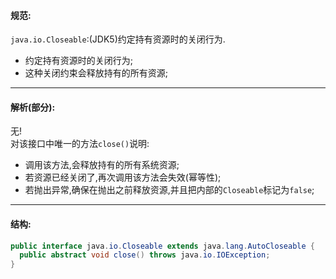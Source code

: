 #### 规范:  
`java.io.Closeable`:(JDK5)约定持有资源时的关闭行为.  
- 约定持有资源时的关闭行为;  
- 这种关闭约束会释放持有的所有资源;  

---  
#### 解析(部分):  
无!  
对该接口中唯一的方法`close()`说明:  
- 调用该方法,会释放持有的所有系统资源;  
- 若资源已经关闭了,再次调用该方法会失效(幂等性);  
- 若抛出异常,确保在抛出之前释放资源,并且把内部的`Closeable`标记为`false`;  

---  
#### 结构:  
```java
public interface java.io.Closeable extends java.lang.AutoCloseable {
  public abstract void close() throws java.io.IOException;
}
```  
